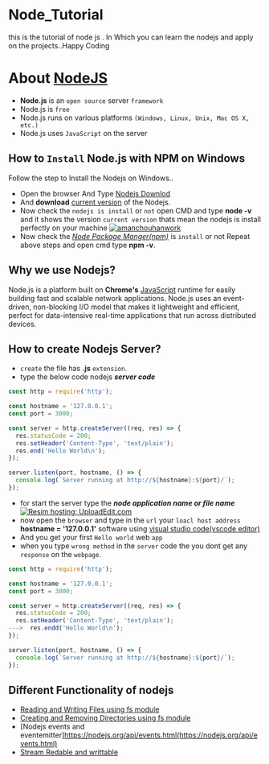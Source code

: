 # Node_Tutorial
this is the tutorial of node js . In Which you can learn the nodejs and apply on the projects..Happy Coding

# About [NodeJS](https://nodejs.org/en/about/)
* **Node.js** is an ``open source`` server ``framework``
* Node.js is ``free``
* Node.js runs on various platforms ```(Windows, Linux, Unix, Mac OS X, etc.)```
* Node.js uses ```JavaScript``` on the server

##  How to ```Install``` Node.js with **NPM** on **Windows**
Follow the step to Install the Nodejs on Windows..
* Open the browser And Type [Nodejs Downlod](https://www.google.co.in/url?sa=t&rct=j&q=&esrc=s&source=web&cd=1&cad=rja&uact=8&ved=0ahUKEwjf-fj8zcHYAhWMPI8KHTiNAqEQFggmMAA&url=https%3A%2F%2Fnodejs.org%2Fen%2Fdownload%2F&usg=AOvVaw3mpn_kqKBfLUVM2X6RrMKX)
* And **download** [current version](https://nodejs.org/dist/v9.3.0/node-v9.3.0-x64.msi) of the Nodejs.
* Now check the ```nodejs is install``` or ``not`` open CMD and type **node -v** and it shows the version ``current version`` thats mean the nodejs is install perfectly on your machine
<a href="https://ibb.co/n2WgUw"><img src="https://preview.ibb.co/gFHMUw/amanchouhanwork.png" alt="amanchouhanwork" border="0"></a>
* Now check the [*Node Package Manger(npm)*](https://www.npmjs.com/) is ```install``` or not Repeat above steps and open cmd type **npm -v**.

## Why we use **Nodejs**?
Node.js is a platform built on **Chrome's** [JavaScript](https://www.javascript.com/) runtime for easily building fast and scalable network applications. Node.js uses an event-driven, non-blocking I/O model that makes it lightweight and efficient, perfect for data-intensive real-time applications that run across distributed devices.

## How to create Nodejs Server?
* ``create`` the file has **.js** ```extension```.
* type the below code nodejs ***server code***
```js
const http = require('http');

const hostname = '127.0.0.1';
const port = 3000;

const server = http.createServer((req, res) => {
  res.statusCode = 200;
  res.setHeader('Content-Type', 'text/plain');
  res.end('Hello World\n');
});

server.listen(port, hostname, () => {
  console.log(`Server running at http://${hostname}:${port}/`);
});

```
* for start the server type the ***node application name or file name***
<a href="http://www.4GP.ME/bbtc/1515185574612.jpg"><img src="http://www.4GP.ME/bbtc/1515185574612.jpg" border="0" alt="Resim hosting: UploadEdit.com"></a>
* now open the ```browser``` and type in the ``url`` your ```loacl host address``` **hostname = '127.0.0.1'**
software using [visual studio code(vscode editor)](https://code.visualstudio.com)
* And you get your first ```Hello world``` web ```app```
* when you type ```wrong method``` in the ``server`` code the you dont get any ```response``` on the ```webpage```.

```js
const http = require('http');

const hostname = '127.0.0.1';
const port = 3000;

const server = http.createServer((req, res) => {
  res.statusCode = 200;
  res.setHeader('Content-Type', 'text/plain');
--->  res.endd('Hello World\n');
});

server.listen(port, hostname, () => {
  console.log(`Server running at http://${hostname}:${port}/`);
});

```
## Different Functionality of nodejs
* [Reading and Writing Files using fs module](https://www.w3schools.com/nodejs/nodejs_filesystem.asp)
* [ Creating and Removing Directories using fs module](https://www.w3schools.com/nodejs/nodejs_filesystem.asp)
* [Nodejs events and eventemitter]https://nodejs.org/api/events.html(https://nodejs.org/api/events.html)
* [Stream Redable and writtable](https://nodejs.org/api/stream.html)
